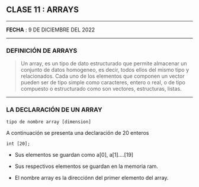 ## CLASE 11 : **ARRAYS**
___
**FECHA** : 9 DE DICIEMBRE DEL 2022
___
### DEFINICIÓN DE ARRAYS 
>Un array, es un tipo de dato estructurado que permite almacenar un conjunto de datos homogeneo, es decir, todos ellos del mismo tipo y relacionados. Cada uno de los elementos que componen un vector pueden ser de tipo simple como caracteres, entero o real, o de tipo compuesto o estructurado como son vectores, estructuras, listas.
___
### LA DECLARACIÓN DE UN ARRAY 
```
tipo de nombre array [dimension]
```
A continuación se presenta una declaración de 20 enteros 
```
int [20];
```
* Sus elementos se guardan como a[0], a[1]....[19]

* Sus respectivos elementos se guardan en la memoria ram.
* El nombre array es la direcciónn del primer elemento del array.